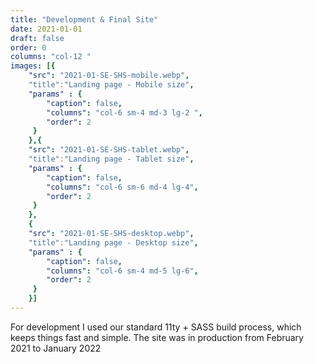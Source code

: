 ```yaml
---
title: "Development & Final Site"
date: 2021-01-01
draft: false
order: 0
columns: "col-12 "
images: [{
	"src": "2021-01-SE-SHS-mobile.webp",
    "title":"Landing page - Mobile size",
    "params" : {
        "caption": false,
        "columns": "col-6 sm-4 md-3 lg-2 ",
        "order": 2
     }
    },{
	"src": "2021-01-SE-SHS-tablet.webp",
    "title":"Landing page - Tablet size",
    "params" : {
        "caption": false,
        "columns": "col-6 sm-6 md-4 lg-4",
        "order": 2
     }
    },
	{
	"src": "2021-01-SE-SHS-desktop.webp",
    "title":"Landing page - Desktop size",
    "params" : {
        "caption": false,
        "columns": "col-6 sm-4 md-5 lg-6",
        "order": 2
     }
    }]
---
```

For development I used our standard 11ty + SASS build process, which keeps things fast and simple. The site was in production from February 2021 to January 2022